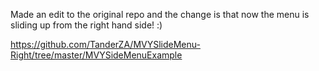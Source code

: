 Made an edit to the original repo and the change is that now the menu is sliding up from the right hand side! :)

https://github.com/TanderZA/MVYSlideMenu-Right/tree/master/MVYSideMenuExample
